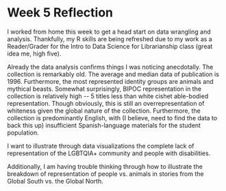 # Week 5 Reflection

I worked from home this week to get a head start on data wrangling and analysis. Thankfully, my R skills are being refreshed due to my work as a Reader/Grader for the Intro to Data Science for Librarianship class (great idea me, high five). 

Already the data analysis confirms things I was noticing anecdotally. The collection is remarkably old. The average and median data of publication is 1996. Furthermore, the most represented identity groups are animals and mythical beasts. Somewhat surprisingly, BIPOC representation in the collection is relatively high -- 5 titles less than white cishet able-bodied representation. Though obviously, this is still an overrepresentation of whiteness given the global nature of the collection. Furthermore, the collection is predominantly English, with (I believe, need to find the data to back this up) insufficient Spanish-language materials for the student population.

I want to illustrate through data visualizations the complete lack of representation of the LGBTQIA+ community and people with disabilities.

Additionally, I am having trouble thinking through how to illustrate the breakdown of representation of people vs. animals in stories from the Global South vs. the Global North. 
